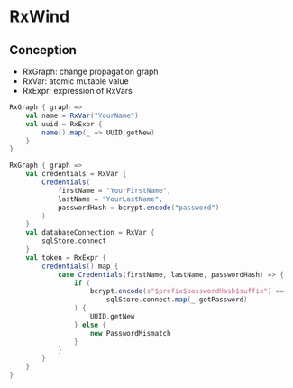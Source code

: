 # RxWind

## Conception

* RxGraph: change propagation graph
* RxVar: atomic mutable value
* RxExpr: expression of RxVars

```scala
RxGraph { graph =>
    val name = RxVar("YourName")
    val uuid = RxExpr {
        name().map(_ => UUID.getNew)
    }
}
```

```scala
RxGraph { graph =>
    val credentials = RxVar {
        Credentials(
            firstName = "YourFirstName",
            lastName = "YourLastName",
            passwordHash = bcrypt.encode("password")
        )
    }
    val databaseConnection = RxVar {
        sqlStore.connect
    }
    val token = RxExpr {
        credentials() map {
            case Credentials(firstName, lastName, passwordHash) => {
                if (
                    bcrypt.encode(s"$prefix$passwordHash$suffix") ==
                        sqlStore.connect.map(_.getPassword)
                ) {
                    UUID.getNew
                } else {
                    new PasswordMismatch
                }
            }
        }
    }
}
```

